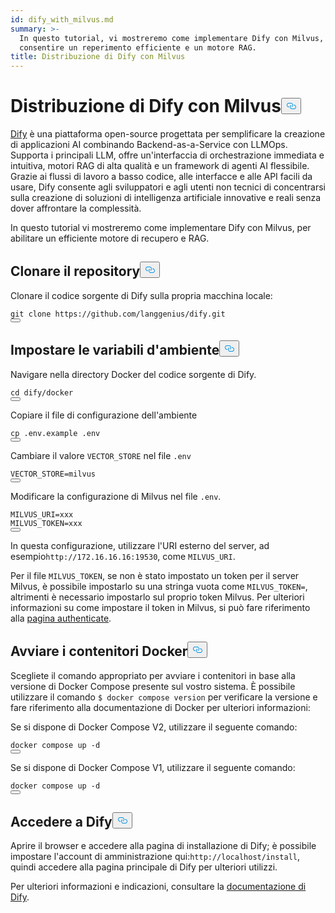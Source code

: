 ```yaml
---
id: dify_with_milvus.md
summary: >-
  In questo tutorial, vi mostreremo come implementare Dify con Milvus, per
  consentire un reperimento efficiente e un motore RAG.
title: Distribuzione di Dify con Milvus
---
```

<h1 id="Deploying-Dify-with-Milvus" class="common-anchor-header">Distribuzione di Dify con Milvus<button data-href="#Deploying-Dify-with-Milvus" class="anchor-icon" translate="no">
      <svg translate="no"
        aria-hidden="true"
        focusable="false"
        height="20"
        version="1.1"
        viewBox="0 0 16 16"
        width="16"
      >
        <path
          fill="#0092E4"
          fill-rule="evenodd"
          d="M4 9h1v1H4c-1.5 0-3-1.69-3-3.5S2.55 3 4 3h4c1.45 0 3 1.69 3 3.5 0 1.41-.91 2.72-2 3.25V8.59c.58-.45 1-1.27 1-2.09C10 5.22 8.98 4 8 4H4c-.98 0-2 1.22-2 2.5S3 9 4 9zm9-3h-1v1h1c1 0 2 1.22 2 2.5S13.98 12 13 12H9c-.98 0-2-1.22-2-2.5 0-.83.42-1.64 1-2.09V6.25c-1.09.53-2 1.84-2 3.25C6 11.31 7.55 13 9 13h4c1.45 0 3-1.69 3-3.5S14.5 6 13 6z"
        ></path>
      </svg>
    </button></h1><p><a href="https://dify.ai/">Dify</a> è una piattaforma open-source progettata per semplificare la creazione di applicazioni AI combinando Backend-as-a-Service con LLMOps. Supporta i principali LLM, offre un'interfaccia di orchestrazione immediata e intuitiva, motori RAG di alta qualità e un framework di agenti AI flessibile. Grazie ai flussi di lavoro a basso codice, alle interfacce e alle API facili da usare, Dify consente agli sviluppatori e agli utenti non tecnici di concentrarsi sulla creazione di soluzioni di intelligenza artificiale innovative e reali senza dover affrontare la complessità.</p>
<p>In questo tutorial vi mostreremo come implementare Dify con Milvus, per abilitare un efficiente motore di recupero e RAG.</p>
<h2 id="Clone-the-Repository" class="common-anchor-header">Clonare il repository<button data-href="#Clone-the-Repository" class="anchor-icon" translate="no">
      <svg translate="no"
        aria-hidden="true"
        focusable="false"
        height="20"
        version="1.1"
        viewBox="0 0 16 16"
        width="16"
      >
        <path
          fill="#0092E4"
          fill-rule="evenodd"
          d="M4 9h1v1H4c-1.5 0-3-1.69-3-3.5S2.55 3 4 3h4c1.45 0 3 1.69 3 3.5 0 1.41-.91 2.72-2 3.25V8.59c.58-.45 1-1.27 1-2.09C10 5.22 8.98 4 8 4H4c-.98 0-2 1.22-2 2.5S3 9 4 9zm9-3h-1v1h1c1 0 2 1.22 2 2.5S13.98 12 13 12H9c-.98 0-2-1.22-2-2.5 0-.83.42-1.64 1-2.09V6.25c-1.09.53-2 1.84-2 3.25C6 11.31 7.55 13 9 13h4c1.45 0 3-1.69 3-3.5S14.5 6 13 6z"
        ></path>
      </svg>
    </button></h2><p>Clonare il codice sorgente di Dify sulla propria macchina locale:</p>
<pre><code translate="no" class="language-shell">git <span class="hljs-built_in">clone</span> https://github.com/langgenius/dify.git
<button class="copy-code-btn"></button></code></pre>
<h2 id="Set-the-Environment-Variables" class="common-anchor-header">Impostare le variabili d'ambiente<button data-href="#Set-the-Environment-Variables" class="anchor-icon" translate="no">
      <svg translate="no"
        aria-hidden="true"
        focusable="false"
        height="20"
        version="1.1"
        viewBox="0 0 16 16"
        width="16"
      >
        <path
          fill="#0092E4"
          fill-rule="evenodd"
          d="M4 9h1v1H4c-1.5 0-3-1.69-3-3.5S2.55 3 4 3h4c1.45 0 3 1.69 3 3.5 0 1.41-.91 2.72-2 3.25V8.59c.58-.45 1-1.27 1-2.09C10 5.22 8.98 4 8 4H4c-.98 0-2 1.22-2 2.5S3 9 4 9zm9-3h-1v1h1c1 0 2 1.22 2 2.5S13.98 12 13 12H9c-.98 0-2-1.22-2-2.5 0-.83.42-1.64 1-2.09V6.25c-1.09.53-2 1.84-2 3.25C6 11.31 7.55 13 9 13h4c1.45 0 3-1.69 3-3.5S14.5 6 13 6z"
        ></path>
      </svg>
    </button></h2><p>Navigare nella directory Docker del codice sorgente di Dify.</p>
<pre><code translate="no" class="language-shell"><span class="hljs-built_in">cd</span> dify/docker
<button class="copy-code-btn"></button></code></pre>
<p>Copiare il file di configurazione dell'ambiente</p>
<pre><code translate="no" class="language-shell"><span class="hljs-built_in">cp</span> .env.example .<span class="hljs-built_in">env</span>
<button class="copy-code-btn"></button></code></pre>
<p>Cambiare il valore <code translate="no">VECTOR_STORE</code> nel file <code translate="no">.env</code> </p>
<pre><code translate="no">VECTOR_STORE=milvus
<button class="copy-code-btn"></button></code></pre>
<p>Modificare la configurazione di Milvus nel file <code translate="no">.env</code>.</p>
<pre><code translate="no">MILVUS_URI=xxx
MILVUS_TOKEN=xxx
<button class="copy-code-btn"></button></code></pre>
<p>In questa configurazione, utilizzare l'URI esterno del server, ad esempio<code translate="no">http://172.16.16.16:19530</code>, come <code translate="no">MILVUS_URI</code>.</p>
<p>Per il file <code translate="no">MILVUS_TOKEN</code>, se non è stato impostato un token per il server Milvus, è possibile impostarlo su una stringa vuota come <code translate="no">MILVUS_TOKEN=</code>, altrimenti è necessario impostarlo sul proprio token Milvus. Per ulteriori informazioni su come impostare il token in Milvus, si può fare riferimento alla <a href="https://milvus.io/docs/authenticate.md?tab=docker#Update-user-password">pagina authenticate</a>.</p>
<h2 id="Start-the-Docker-Containers" class="common-anchor-header">Avviare i contenitori Docker<button data-href="#Start-the-Docker-Containers" class="anchor-icon" translate="no">
      <svg translate="no"
        aria-hidden="true"
        focusable="false"
        height="20"
        version="1.1"
        viewBox="0 0 16 16"
        width="16"
      >
        <path
          fill="#0092E4"
          fill-rule="evenodd"
          d="M4 9h1v1H4c-1.5 0-3-1.69-3-3.5S2.55 3 4 3h4c1.45 0 3 1.69 3 3.5 0 1.41-.91 2.72-2 3.25V8.59c.58-.45 1-1.27 1-2.09C10 5.22 8.98 4 8 4H4c-.98 0-2 1.22-2 2.5S3 9 4 9zm9-3h-1v1h1c1 0 2 1.22 2 2.5S13.98 12 13 12H9c-.98 0-2-1.22-2-2.5 0-.83.42-1.64 1-2.09V6.25c-1.09.53-2 1.84-2 3.25C6 11.31 7.55 13 9 13h4c1.45 0 3-1.69 3-3.5S14.5 6 13 6z"
        ></path>
      </svg>
    </button></h2><p>Scegliete il comando appropriato per avviare i contenitori in base alla versione di Docker Compose presente sul vostro sistema. È possibile utilizzare il comando <code translate="no">$ docker compose version</code> per verificare la versione e fare riferimento alla documentazione di Docker per ulteriori informazioni:</p>
<p>Se si dispone di Docker Compose V2, utilizzare il seguente comando:</p>
<pre><code translate="no" class="language-shell">docker compose up -d
<button class="copy-code-btn"></button></code></pre>
<p>Se si dispone di Docker Compose V1, utilizzare il seguente comando:</p>
<pre><code translate="no" class="language-shell">docker compose up -d
<button class="copy-code-btn"></button></code></pre>
<h2 id="Log-in-to-Dify" class="common-anchor-header">Accedere a Dify<button data-href="#Log-in-to-Dify" class="anchor-icon" translate="no">
      <svg translate="no"
        aria-hidden="true"
        focusable="false"
        height="20"
        version="1.1"
        viewBox="0 0 16 16"
        width="16"
      >
        <path
          fill="#0092E4"
          fill-rule="evenodd"
          d="M4 9h1v1H4c-1.5 0-3-1.69-3-3.5S2.55 3 4 3h4c1.45 0 3 1.69 3 3.5 0 1.41-.91 2.72-2 3.25V8.59c.58-.45 1-1.27 1-2.09C10 5.22 8.98 4 8 4H4c-.98 0-2 1.22-2 2.5S3 9 4 9zm9-3h-1v1h1c1 0 2 1.22 2 2.5S13.98 12 13 12H9c-.98 0-2-1.22-2-2.5 0-.83.42-1.64 1-2.09V6.25c-1.09.53-2 1.84-2 3.25C6 11.31 7.55 13 9 13h4c1.45 0 3-1.69 3-3.5S14.5 6 13 6z"
        ></path>
      </svg>
    </button></h2><p>Aprire il browser e accedere alla pagina di installazione di Dify; è possibile impostare l'account di amministrazione qui:<code translate="no">http://localhost/install</code>, quindi accedere alla pagina principale di Dify per ulteriori utilizzi.</p>
<p>Per ulteriori informazioni e indicazioni, consultare la <a href="https://docs.dify.ai/">documentazione di Dify</a>.</p>
